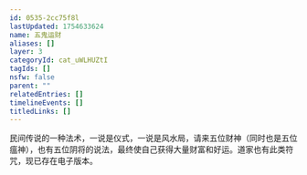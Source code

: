 ```yaml
---
id: 0535-2cc75f8l
lastUpdated: 1754633624
name: 五鬼运财
aliases: []
layer: 3
categoryId: cat_uWLHUZtI
tagIds: []
nsfw: false
parent: ""
relatedEntries: []
timelineEvents: []
titledLinks: []
---
```


民间传说的一种法术，一说是仪式，一说是风水局，请来五位财神（同时也是五位瘟神），也有五位阴将的说法，最终使自己获得大量财富和好运。道家也有此类符咒，现已存在电子版本。